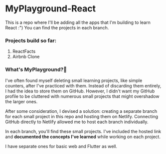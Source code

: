 # MyPlayground-React
This is a repo where I'll be adding all the apps that I'm building to learn React :")
You can find the projects in each branch.

### Projects build so far:
1. ReactFacts
2. Airbnb Clone

### What's MyPlayground?🖤
I've often found myself deleting small learning projects, like simple counters, after I've practiced with them. Instead of discarding them entirely, I had the idea to store them on GitHub. However, I didn't want my GitHub profile to be cluttered with numerous small projects that might overshadow the larger ones.

After some consideration, I devised a solution: creating a separate branch for each small project in this repo and hosting them on Netlify. Connecting GitHub directly to Netlify allowed me to host each branch individually.

In each branch, you'll find these small projects. I've included the hosted link and <b>documented the concepts I've learned</b> while working on each project.

I have separate ones for basic web and Flutter as well.
